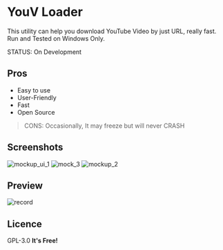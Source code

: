 # YouV Loader
This utility can help you download YouTube Video by just URL, really fast.
<br>Run and Tested on Windows Only.

STATUS: On Development

## Pros
- Easy to use
- User-Friendly
- Fast
- Open Source
> CONS: Occasionally, It may freeze but will never CRASH

## Screenshots
![mockup_ui_1](https://user-images.githubusercontent.com/54274314/117853456-11548880-b2a6-11eb-8c28-06faff8b3d48.png)
![mock_3](https://user-images.githubusercontent.com/54274314/117914469-0a0e9880-b301-11eb-8bb0-472c100f0415.png)
![mockup_2](https://user-images.githubusercontent.com/54274314/117914475-0ed34c80-b301-11eb-84c6-6759d2fb4bea.png)



## Preview
![record](https://user-images.githubusercontent.com/54274314/117842739-d9e0de80-b29b-11eb-8b30-576109b4d2f7.gif)

## Licence
GPL-3.0
**It's Free!**
